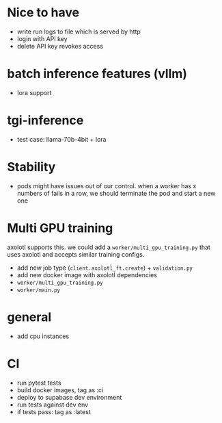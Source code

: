 # Nice to have
- write run logs to file which is served by http
- login with API key
- delete API key revokes access

# batch inference features (vllm)
- lora support

# tgi-inference
- test case: llama-70b-4bit + lora

# Stability
- pods might have issues out of our control. when a worker has x numbers of fails in a row, we should terminate the pod and start a new one

# Multi GPU training
axolotl supports this. we could add a `worker/multi_gpu_training.py` that uses axolotl and accepts similar training configs. 
- add new job type (`client.axolotl_ft.create`) + `validation.py`
- add new docker image with axolotl dependencies
- `worker/multi_gpu_training.py`
- `worker/main.py`

# general
- add cpu instances

# CI
- run pytest tests
- build docker images, tag as :ci
- deploy to supabase dev environment
- run tests against dev env
- if tests pass: tag as :latest
